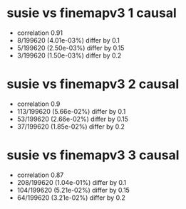 # susie vs finemapv3  1 causal

- correlation 0.91
- 8/199620 (4.01e-03%) differ by 0.1
- 5/199620 (2.50e-03%) differ by 0.15
- 3/199620 (1.50e-03%) differ by 0.2


# susie vs finemapv3  2 causal

- correlation 0.9
- 113/199620 (5.66e-02%) differ by 0.1
- 53/199620 (2.66e-02%) differ by 0.15
- 37/199620 (1.85e-02%) differ by 0.2


# susie vs finemapv3  3 causal

- correlation 0.87
- 208/199620 (1.04e-01%) differ by 0.1
- 104/199620 (5.21e-02%) differ by 0.15
- 64/199620 (3.21e-02%) differ by 0.2


